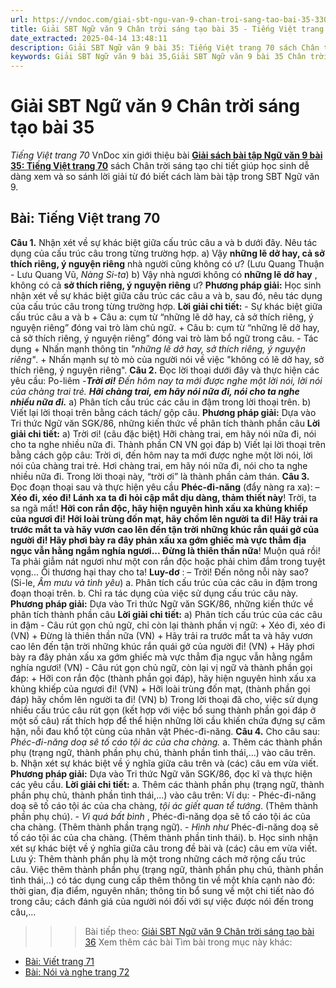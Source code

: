 ```yaml
---
url: https://vndoc.com/giai-sbt-ngu-van-9-chan-troi-sang-tao-bai-35-330321
title: Giải SBT Ngữ văn 9 Chân trời sáng tạo bài 35 - Tiếng Việt trang 70 - VnDoc.com
date_extracted: 2025-04-14 13:48:11
description: Giải SBT Ngữ văn 9 bài 35: Tiếng Việt trang 70 sách Chân trời sáng tạo có đáp án chi tiết cho các bạn cùng tham khảo.
keywords: Giải SBT Ngữ văn 9 bài 35,Giải SBT Ngữ văn 9 bài 35 Chân trời sáng tạo,Giải sách bài tập Ngữ văn CTST lớp 9,Ngữ văn lớp 9 Chân trời sáng tạo,giải bài tập ngữ văn lớp 9,bài Tiếng Việt trang 70,giải SBT ngữ văn 9 CTST trang 70
---
```


# Giải SBT Ngữ văn 9 Chân trời sáng tạo bài 35
 _Tiếng Việt trang 70_
VnDoc xin giới thiệu bài [**Giải sách bài tập Ngữ văn 9 bài 35: Tiếng Việt trang 70**](<https://vndoc.com/giai-sbt-ngu-van-9-chan-troi-sang-tao-bai-35-330321>) sách Chân trời sáng tạo chi tiết giúp học sinh dễ dàng xem và so sánh lời giải từ đó biết cách làm bài tập trong SBT Ngữ văn 9.
## Bài: Tiếng Việt trang 70
**Câu 1.** Nhận xét về sự khác biệt giữa cấu trúc câu a và b dưới đây. Nêu tác dụng của cấu trúc câu trong từng trường hợp.
a\) Vậy **những lẽ dở hay, cả sở thích riêng, ý nguyện riêng** nhà người cũng không có ư?
\(Lưu Quang Thuận - Lưu Quang Vũ, _Nàng Si-ta_\)
b\) Vậy nhà ngươi không có **những lẽ dở hay** , không có cả **sở thích riêng, ý nguyện riêng** ư?
**Phương pháp giải:**
Học sinh nhận xét về sự khác biệt giữa cấu trúc các câu a và b, sau đó, nêu tác dụng của cấu trúc câu trong từng trường hợp.
**Lời giải chi tiết:**
\- Sự khác biệt giữa cấu trúc câu a và b
\+ Câu a: cụm từ “những lẽ dở hay, cả sở thích riêng, ý nguyện riêng” đóng vai trò làm chủ ngữ.
\+ Câu b: cụm từ “những lẽ dở hay, cả sở thích riêng, ý nguyện riêng” đóng vai trò làm bổ ngữ trong câu.
\- Tác dụng
\+ Nhấn mạnh thông tin _"những lẽ dở hay, sở thích riêng, ý nguyện riêng"_.
\+ Nhấn mạnh sự tò mò của người nói về việc "không có lẽ dở hay, sở thích riêng, ý nguyện riêng".
**Câu 2.** Đọc lời thoại dưới đây và thực hiện các yêu cầu:
Po-liêm _-**Trời ơi\!** Đến hôm nay ta mới được nghe một lời nói, lời nói của chàng trai trẻ. **Hỡi chàng trai, em hãy nói nữa đi, nói cho ta nghe nhiều nữa đi.**_
a\) Phân tích cấu trúc các câu in đậm trong lời thoại trên.
b\) Viết lại lời thoại trên bằng cách tách/ gộp câu.
**Phương pháp giải:**
Dựa vào Tri thức Ngữ văn SGK/86, những kiến thức về phân tích thành phần câu
**Lời giải chi tiết:**
a\) Trời ơi\! \(câu đặc biệt\)
Hỡi chàng trai, em hãy nói nữa đi, nói cho ta nghe nhiều nữa đi.
Thành phần CN VN
gọi đáp
b\) Viết lại lời thoại trên bằng cách gộp câu:
Trời ơi, đến hôm nay ta mới được nghe một lời nói, lời nói của chàng trai trẻ. Hơi chàng trai, em hãy nói nữa đi, nói cho ta nghe nhiều nữa đi.
Trong lời thoại này, “trời ơi” là thành phần cảm thán.
**Câu 3.** Đọc đoạn thoại sau và thực hiện yêu cầu
**Phéc-đi-năng** \(đẩy nàng ra xa\): – **Xéo đi, xéo đi\! Lánh xa ta đi hỏi cập mắt dịu dàng, thảm thiết này**\! Trời, ta sa ngã mất\! **Hỡi con rắn độc, hãy hiện nguyên hình xấu xa khủng khiếp của ngươi đi\! Hỡi loài trùng đốn mạt, hãy chồm lên người ta đi\! Hãy trải ra trước mắt ta và hãy vươn cao lên đến tận trời những khúc rắn quái gở của người đi\! Hãy phơi bày ra đây phản xấu xa gớm ghiếc mà vực thẳm địa ngục vẫn hằng ngắm nghía ngươi... Đừng là thiên thần nữa**\! Muộn quá rồi\! Ta phải giẫm nát ngươi như một con rắn độc hoặc phải chìm đắm trong tuyệt vọng... Ôi thương hại thay cho ta\!
**Luy-dơ** : – Trời\! Đến nông nỗi này sao?
\(Si-le, _Âm mưu và tình yêu_\)
a. Phân tích cấu trúc của các câu in đậm trong đoạn thoại trên.
b. Chỉ ra tác dụng của việc sử dụng cấu trúc câu này.
**Phương pháp giải:**
Dựa vào Tri thức Ngữ văn SGK/86, những kiến thức về phân tích thành phần câu
**Lời giải chi tiết:**
a\) Phân tích cấu trúc của các câu in đậm
\- Câu rút gọn chủ ngữ, chỉ còn lại thành phần vị ngữ:
\+ Xéo đi, xéo đi \(VN\)
\+ Đừng là thiên thần nữa \(VN\)
\+ Hãy trải ra trước mắt ta và hãy vươn cao lên đến tận trời những khúc rắn quái gở của người đi\! \(VN\)
\+ Hãy phơi bày ra đây phản xấu xa gớm ghiếc mà vực thẳm địa ngục vẫn hằng ngắm nghía ngươi\! \(VN\)
\- Câu rút gọn chủ ngữ, còn lại vị ngữ và thành phần gọi đáp:
\+ Hỡi con rắn độc \(thành phần gọi đáp\), hãy hiện nguyên hình xấu xa khủng khiếp của ngươi đi\! \(VN\)
\+ Hỡi loài trùng đốn mạt, \(thành phần gọi đáp\) hãy chồm lên người ta đi\! \(VN\)
b\) Trong lời thoại đã cho, việc sử dụng nhiều cấu trúc câu rút gọn \(kết hợp với việc bổ sung thành phần gọi đáp ở một số câu\) rất thích hợp để thể hiện những lời cầu khiến chứa đựng sự căm hận, nỗi đau khổ tột cùng của nhân vật Phéc-đi-năng.
**Câu 4.** Cho câu sau: _Phéc-đi-năng doạ sẽ tố cáo tội ác của cha chàng._
a. Thêm các thành phần phụ \(trạng ngữ, thành phần phụ chú, thành phần tình thái,...\) vào câu trên.
b. Nhận xét sự khác biệt về ý nghĩa giữa câu trên và \(các\) câu em vừa viết.
**Phương pháp giải:**
Dựa vào Tri thức Ngữ văn SGK/86, đọc kĩ và thực hiện các yêu cầu.
**Lời giải chi tiết:**
a. Thêm các thành phần phụ \(trạng ngữ, thành phần phụ chủ, thành phần tình thái,...\) vào câu trên:
Ví dụ:
\- Phéc-đi-năng doạ sẽ tố cáo tội ác của cha chàng, _tội ác giết quan tể tướng_. \(Thêm thành phần phụ chú\).
\- _Vì quá bất bình_ , Phéc-đi-năng dọa sẽ tố cáo tội ác của cha chàng. \(Thêm thành phần trạng ngữ\).
\- _Hình như_ Phéc-đi-năng doạ sẽ tố cáo tội ác của cha chàng. \(Thêm thành phần tinh thái\).
b. Học sinh nhận xét sự khác biệt về ý nghĩa giữa câu trong đề bài và \(các\) câu em vừa viết.
Lưu ý: Thêm thành phần phụ là một trong những cách mở rộng cấu trúc câu. Việc thêm thành phần phụ \(trạng ngữ, thành phần phụ chú, thành phần tình thái,..\) có tác dụng cung cấp thêm thông tin về một khía cạnh nào đó: thời gian, địa điểm, nguyên nhân; thông tin bổ sung về một chi tiết nào đó trong câu; cách đánh giá của người nói đối với sự việc được nói đến trong câu,...
>>> Bài tiếp theo: [Giải SBT Ngữ văn 9 Chân trời sáng tạo bài 36](<https://vndoc.com/giai-sbt-ngu-van-9-chan-troi-sang-tao-bai-36-330322>)
Xem thêm các bài Tìm bài trong mục này khác:
  * [Bài: Viết trang 71](</giai-sbt-ngu-van-9-chan-troi-sang-tao-bai-36-330322>)
  * [Bài: Nói và nghe trang 72](</giai-sbt-ngu-van-9-chan-troi-sang-tao-bai-37-330323>)

